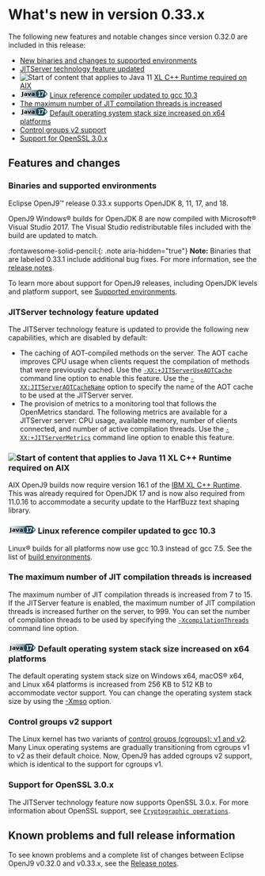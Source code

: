 <!--
* Copyright (c) 2017, 2023 IBM Corp. and others
*
* This program and the accompanying materials are made
* available under the terms of the Eclipse Public License 2.0
* which accompanies this distribution and is available at
* https://www.eclipse.org/legal/epl-2.0/ or the Apache
* License, Version 2.0 which accompanies this distribution and
* is available at https://www.apache.org/licenses/LICENSE-2.0.
*
* This Source Code may also be made available under the
* following Secondary Licenses when the conditions for such
* availability set forth in the Eclipse Public License, v. 2.0
* are satisfied: GNU General Public License, version 2 with
* the GNU Classpath Exception [1] and GNU General Public
* License, version 2 with the OpenJDK Assembly Exception [2].
*
* [1] https://www.gnu.org/software/classpath/license.html
* [2] https://openjdk.org/legal/assembly-exception.html
*
* SPDX-License-Identifier: EPL-2.0 OR Apache-2.0 OR GPL-2.0-only WITH Classpath-exception-2.0 OR GPL-2.0-only WITH OpenJDK-assembly-exception-1.0
-->

# What's new in version 0.33.x

The following new features and notable changes since version 0.32.0 are included in this release:

- [New binaries and changes to supported environments](#binaries-and-supported-environments)
- [JITServer technology feature updated](#jitserver-technology-feature-updated)
- ![Start of content that applies to Java 11](cr/java11.png) [XL C++ Runtime required on AIX](#xl-c-runtime-required-on-aix)
- ![Start of content that applies to Java 17 plus](cr/java17plus.png) [Linux reference compiler updated to gcc 10.3](#linux-reference-compiler-updated-to-gcc-103)
- [The maximum number of JIT compilation threads is increased](#the-maximum-number-of-jit-compilation-threads-is-increased)
- ![Start of content that applies to Java 17 plus](cr/java17plus.png) [Default operating system stack size increased on x64 platforms](#default-operating-system-stack-size-increased-on-x64-platforms)
- [Control groups v2 support](#control-groups-v2-support)
- [Support for OpenSSL 3.0.x](#support-for-openssl-30x)

## Features and changes

### Binaries and supported environments

Eclipse OpenJ9&trade; release 0.33.x supports OpenJDK 8, 11, 17, and 18.

OpenJ9 Windows&reg; builds for OpenJDK 8 are now compiled with Microsoft&reg; Visual Studio 2017. The Visual Studio redistributable files included with the build are updated to match.

:fontawesome-solid-pencil:{: .note aria-hidden="true"} **Note:** Binaries that are labeled 0.33.1 include additional bug fixes. For more information, see the [release notes](https://github.com/eclipse-openj9/openj9/blob/master/doc/release-notes/0.33/0.33.md).

To learn more about support for OpenJ9 releases, including OpenJDK levels and platform support, see [Supported environments](openj9_support.md).

### JITServer technology feature updated

The JITServer technology feature is updated to provide the following new capabilities, which are disabled by default:

- The caching of AOT-compiled methods on the server. The AOT cache improves CPU usage when clients request the compilation of methods that were previously cached. Use the [`-XX:+JITServerUseAOTCache`](xxjitserveruseaotcache.md) command line option to enable this feature.
Use the [`-XX:JITServerAOTCacheName`](xxjitserveraotcachename.md) option to specify the name of the AOT cache to be used at the JITServer server.
- The provision of metrics to a monitoring tool that follows the OpenMetrics standard. The following metrics are available for a JITServer server: CPU usage, available memory, number of clients connected, and number of active compilation threads. Use the [`-XX:+JITServerMetrics`](xxjitservermetrics.md) command line option to enable this feature.

### ![Start of content that applies to Java 11](cr/java11.png) XL C++ Runtime required on AIX

AIX OpenJ9 builds now require version 16.1 of the [IBM XL C++ Runtime](https://www.ibm.com/support/pages/fix-list-xl-cc-runtime-aix#161X).
This was already required for OpenJDK 17 and is now also required from 11.0.16 to accommodate a security update to the HarfBuzz text shaping library.

### ![Start of content that applies to Java 17 plus](cr/java17plus.png) Linux reference compiler updated to gcc 10.3

Linux&reg; builds for all platforms now use gcc 10.3 instead of gcc 7.5. See the list of [build environments](openj9_support.md#build-environments).

### The maximum number of JIT compilation threads is increased

The maximum number of JIT compilation threads is increased from 7 to 15. If the JITServer feature is enabled, the maximum number of JIT compilation threads is increased further on the server, to 999. You can set the number of compilation threads to be used by specifying the [`-XcompilationThreads`](xcompilationthreads.md) command line option.

### ![Start of content that applies to Java 17 plus](cr/java17plus.png) Default operating system stack size increased on x64 platforms

The default operating system stack size on Windows x64, macOS&reg; x64, and Linux x64 platforms is increased from 256 KB to 512 KB to accommodate vector support. You can change the operating system stack size by using the [-Xmso](xmso.md) option.

### Control groups v2 support

The Linux kernel has two variants of [control groups (cgroups): v1 and v2](https://man7.org/linux/man-pages/man7/cgroups.7.html). Many Linux operating systems are gradually transitioning from cgroups v1 to v2 as their default choice. Now, OpenJ9 has added cgroups v2 support, which is identical to the support for cgroups v1.

### Support for OpenSSL 3.0.x

The JITServer technology feature now supports OpenSSL 3.0.x. For more information about OpenSSL support, see [`Cryptographic operations`](introduction.md#cryptographic-operations).

## Known problems and full release information

To see known problems and a complete list of changes between Eclipse OpenJ9 v0.32.0 and v0.33.x, see the [Release notes](https://github.com/eclipse-openj9/openj9/blob/master/doc/release-notes/0.33/0.33.md).

<!-- ==== END OF TOPIC ==== version0.33.md ==== -->
